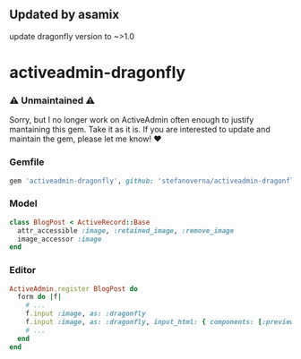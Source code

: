 ## Updated by asamix
update dragonfly version to ~>1.0

# activeadmin-dragonfly

### :warning: Unmaintained :warning:

Sorry, but I no longer work on ActiveAdmin often enough to justify mantaining this gem. Take it as it is. If you are interested to update and maintain the gem, please let me know! :heart:

### Gemfile

```ruby
gem 'activeadmin-dragonfly', github: 'stefanoverna/activeadmin-dragonfly'
```

### Model

```ruby
class BlogPost < ActiveRecord::Base
  attr_accessible :image, :retained_image, :remove_image
  image_accessor :image
end
```

### Editor

```ruby
ActiveAdmin.register BlogPost do
  form do |f|
    # ...
    f.input :image, as: :dragonfly
    f.input :image, as: :dragonfly, input_html: { components: [:preview, :upload, :url, :remove ] }
    # ...
  end
end
```
